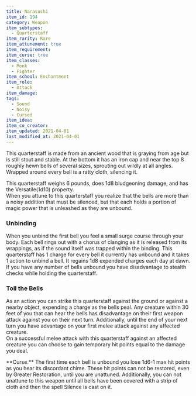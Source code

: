 ```yaml
---
title: Narasushi
item_id: 194
category: Weapon 
item_subtypes:
  - Quarterstaff
item_rarity: Rare
item_attunement: true
item_requirement:
item_curse: true
item_classes:
  - Monk
  - Fighter
item_school: Enchantment
item_role:
  - Attack
item_damage:
tags:
  - Sound
  - Noisy
  - Cursed
item_idea:
item_co_creator:
item_updated: 2021-04-01
last_modified_at: 2021-04-01
---
```


This quarterstaff is made from an ancient wood that is graying from age but is still stout and stable. At the bottom it has an iron cap and near the top 8 roughly hewn bells of several sizes, sprouting out wildly at all angles. Wrapped around every bell is a ratty cloth, silencing it.

This quarterstaff weighs 6 pounds, does 1d8 bludgeoning damage, and has the Versatile(1d10) property.  
When you attune to this quarterstaff you realize that the bells are more than a noisy addition that must be silenced, but that each holds a portion of magic power that is unleashed as they are unbound.

### Unbinding
When you unbind the first bell you feel a small surge course through your body. Each bell rings out with a chorus of clanging as it is released from its wrappings, as if the sound itself was trapped within the binding. This quarterstaff has 1 charge for every bell it currently has unbound and it takes 1 action to unbind a bell. It regains 1d8 expended charges each day at dawn.  
If you have any number of bells unbound you have disadvantage to stealth checks while holding the quarterstaff.

### Toll the Bells
As an action you can strike this quarterstaff against the ground or against a nearby object, expending a charge as the bells peal. Any creature within 30 feet of you that can hear the bells has disadvantage on their first weapon attack against you on their next turn. Additionally, until the end of your next turn you have advantage on your first melee attack against any affected creature.  
On a successful melee attack with this quarterstaff against an affected creature you can choose to gain temporary hit points equal to the damage you deal.

<div class="curse">
**Curse.** The first time each bell is unbound you lose 1d6-1 max hit points as you hear its discordant chime. These hit points can not be restored, even by <magic-spell>Greater Restoration</magic-spell>, until you are unattuned. Additionally, you can not unattune to this weapon until all bells have been covered with a strip of cloth and then the spell <magic-spell>Silence</magic-spell> is cast on it.
</div>
